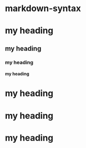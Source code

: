# markdown-syntax
# my heading
## my heading
### my heading
#### my heading
# my heading
# my heading
# my heading
